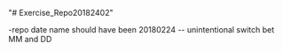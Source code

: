 "# Exercise_Repo20182402" 

-repo date name should have been 20180224 -- unintentional switch bet MM and DD